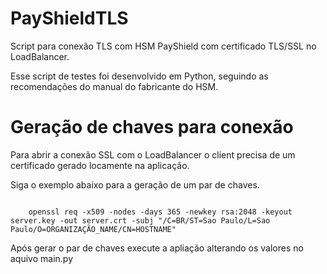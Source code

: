 # PayShieldTLS
Script para conexão TLS com HSM PayShield com certificado TLS/SSL no LoadBalancer.

Esse script de testes foi desenvolvido em Python, seguindo as recomendações do manual do fabricante do HSM.

# Geração de chaves para conexão

Para abrir a conexão SSL com o LoadBalancer o client precisa de um certificado gerado locamente na aplicação.

Siga o exemplo abaixo para a geração de um par de chaves.

<code>
    openssl req -x509 -nodes -days 365 -newkey rsa:2048 -keyout server.key -out server.crt -subj "/C=BR/ST=Sao Paulo/L=Sao Paulo/O=ORGANIZAÇÃO_NAME/CN=HOSTNAME"
</code>

Após gerar o par de chaves execute a apliação alterando os valores no aquivo main.py
